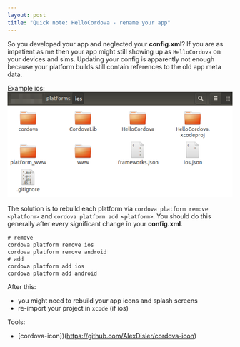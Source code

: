 ```yaml
---
layout: post
title: "Quick note: HelloCordova - rename your app"
---
```


So you developed your app and neglected your **config.xml**?
If you are as impatient as me then your app might still showing up as `HelloCordova` on your devices and sims.
Updating your config is apparently not enough because your platform builds still contain references to the old app meta data.

Example ios:
![Alt text](/img/posts/hello-cordova-ios-folder.png)

The solution is to rebuild each platform via `cordova platform remove <platform>` and `cordova platform add <platform>`.
You should do this generally after every significant change in your **config.xml**.

```
# remove
cordova platform remove ios
cordova platform remove android
# add
cordova platform add ios
cordova platform add android
```

After this:

* you might need to rebuild your app icons and splash screens
* re-import your project in `xcode` (if ios)

Tools:

* [cordova-icon])(https://github.com/AlexDisler/cordova-icon)
